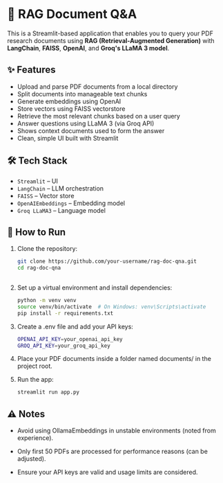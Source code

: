 # 📄 RAG Document Q&A

This is a Streamlit-based application that enables you to query your PDF research documents using **RAG (Retrieval-Augmented Generation)** with **LangChain**, **FAISS**, **OpenAI**, and **Groq's LLaMA 3 model**.

## ✨ Features

- Upload and parse PDF documents from a local directory
- Split documents into manageable text chunks
- Generate embeddings using OpenAI
- Store vectors using FAISS vectorstore
- Retrieve the most relevant chunks based on a user query
- Answer questions using LLaMA 3 (via Groq API)
- Shows context documents used to form the answer
- Clean, simple UI built with Streamlit

## 🛠️ Tech Stack

- `Streamlit` – UI
- `LangChain` – LLM orchestration
- `FAISS` – Vector store
- `OpenAIEmbeddings` – Embedding model
- `Groq LLaMA3` – Language model

## 🚀 How to Run

1. Clone the repository:
   ```bash
   git clone https://github.com/your-username/rag-doc-qna.git
   cd rag-doc-qna
  
2. Set up a virtual environment and install dependencies:

    ```bash
   python -m venv venv
   source venv/bin/activate  # On Windows: venv\Scripts\activate
   pip install -r requirements.txt
3. Create a .env file and add your API keys:
    ```bash
    OPENAI_API_KEY=your_openai_api_key
    GROQ_API_KEY=your_groq_api_key
4. Place your PDF documents inside a folder named documents/ in the project root.

5. Run the app:
    ```bash
    streamlit run app.py
## ⚠️ Notes
- Avoid using OllamaEmbeddings in unstable environments (noted from experience).

- Only first 50 PDFs are processed for performance reasons (can be adjusted).

- Ensure your API keys are valid and usage limits are considered.

